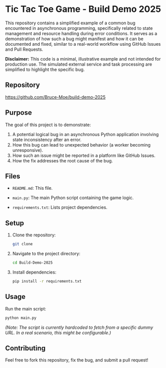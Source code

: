 # Tic Tac Toe Game - Build Demo 2025

This repository contains a simplified example of a common bug encountered in asynchronous programming, specifically related to state management and resource handling during error conditions. It serves as a demonstration of how such a bug might manifest and how it can be documented and fixed, similar to a real-world workflow using GitHub Issues and Pull Requests.

**Disclaimer:** This code is a minimal, illustrative example and not intended for production use. The simulated external service and task processing are simplified to highlight the specific bug.

## Repository
https://github.com/Bruce-Moe/build-demo-2025

## Purpose

The goal of this project is to demonstrate:

1.  A potential logical bug in an asynchronous Python application involving state inconsistency after an error.
2.  How this bug can lead to unexpected behavior (a worker becoming unresponsive).
3.  How such an issue might be reported in a platform like GitHub Issues.
4.  How the fix addresses the root cause of the bug.

## Files

* `README.md`: This file.

* `main.py`: The main Python script containing the game logic.

* `requirements.txt`: Lists project dependencies.

## Setup

1. Clone the repository:

   ```bash
   git clone 


   ```

2. Navigate to the project directory:

   ```bash
   cd Build-Demo-2025


   ```

3. Install dependencies:

   ```bash
   pip install -r requirements.txt


   ```

## Usage

Run the main script:

```bash
python main.py


```

*(Note: The script is currently hardcoded to fetch from a specific dummy URL. In a real scenario, this might be configurable.)*

## Contributing

Feel free to fork this repository, fix the bug, and submit a pull request!
